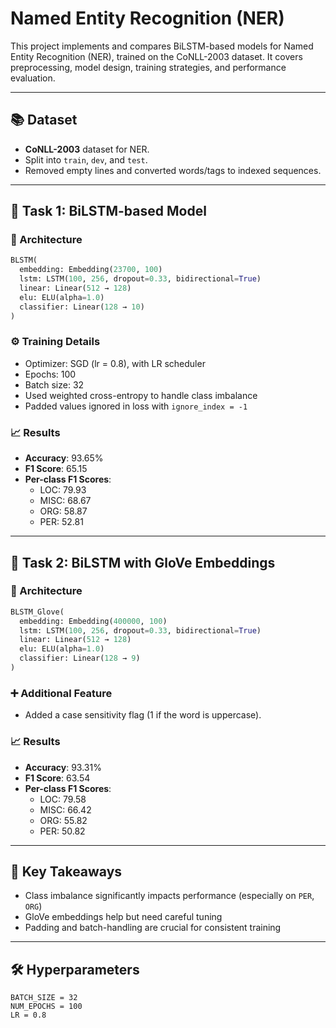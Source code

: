 # Named Entity Recognition (NER)

This project implements and compares BiLSTM-based models for Named Entity Recognition (NER), trained on the CoNLL-2003 dataset. It covers preprocessing, model design, training strategies, and performance evaluation.

---

## 📚 Dataset
- **CoNLL-2003** dataset for NER.
- Split into `train`, `dev`, and `test`.
- Removed empty lines and converted words/tags to indexed sequences.

---

## 🧪 Task 1: BiLSTM-based Model

### 🔧 Architecture
```python
BLSTM(
  embedding: Embedding(23700, 100)
  lstm: LSTM(100, 256, dropout=0.33, bidirectional=True)
  linear: Linear(512 → 128)
  elu: ELU(alpha=1.0)
  classifier: Linear(128 → 10)
)
```

### ⚙️ Training Details
- Optimizer: SGD (lr = 0.8), with LR scheduler
- Epochs: 100
- Batch size: 32
- Used weighted cross-entropy to handle class imbalance
- Padded values ignored in loss with `ignore_index = -1`

### 📈 Results
- **Accuracy**: 93.65%
- **F1 Score**: 65.15  
- **Per-class F1 Scores**:
  - LOC: 79.93
  - MISC: 68.67
  - ORG: 58.87
  - PER: 52.81

---

## 🧪 Task 2: BiLSTM with GloVe Embeddings

### 🔧 Architecture
```python
BLSTM_Glove(
  embedding: Embedding(400000, 100)
  lstm: LSTM(100, 256, dropout=0.33, bidirectional=True)
  linear: Linear(512 → 128)
  elu: ELU(alpha=1.0)
  classifier: Linear(128 → 9)
)
```

### ➕ Additional Feature
- Added a case sensitivity flag (1 if the word is uppercase).

### 📈 Results
- **Accuracy**: 93.31%
- **F1 Score**: 63.54  
- **Per-class F1 Scores**:
  - LOC: 79.58
  - MISC: 66.42
  - ORG: 55.82
  - PER: 50.82

---

## 📌 Key Takeaways
- Class imbalance significantly impacts performance (especially on `PER`, `ORG`)
- GloVe embeddings help but need careful tuning
- Padding and batch-handling are crucial for consistent training

---

## 🛠️ Hyperparameters
```text
BATCH_SIZE = 32
NUM_EPOCHS = 100
LR = 0.8
```
